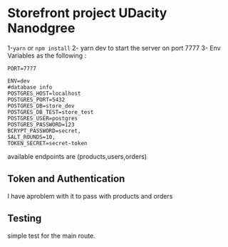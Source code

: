 # Storefront project UDacity Nanodgree

1-`yarn` or `npm install`
2- yarn dev to start the server on port 7777
3- Env Variables as the following :

```
PORT=7777

ENV=dev
#database info
POSTGRES_HOST=localhost
POSTGRES_PORT=5432
POSTGRES_DB=store_dev
POSTGRES_DB_TEST=store_test
POSTGRES_USER=postgres
POSTGRES_PASSWORD=123
BCRYPT_PASSWORD=secret,
SALT_ROUNDS=10,
TOKEN_SECRET=secret-token
```

available endpoints are (products,users,orders)

## Token and Authentication

I have aproblem with it to pass with products and orders

## Testing

simple test for the main route.
